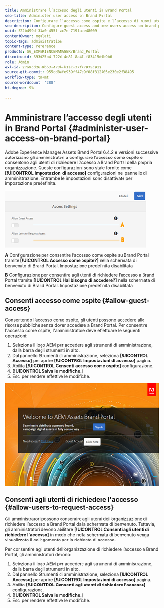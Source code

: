 ```yaml
---
title: Amministrare l’accesso degli utenti in Brand Portal
seo-title: Administer user access on Brand Portal
description: Configurare l’accesso come ospite e l’accesso di nuovi utenti su brand portal.
seo-description: Configure guest access and new users access on brand portal.
uuid: 522b499d-33a0-455f-ac7e-719face48009
contentOwner: mgulati
topic-tags: administration
content-type: reference
products: SG_EXPERIENCEMANAGER/Brand_Portal
discoiquuid: 393025b4-722d-4e81-8a47-f83415d0b9b6
role: Admin
exl-id: 27a9cd26-9bb3-473b-b1ac-37f77975c912
source-git-commit: 955cd8afe939ff47e9f08f312505e230e2f38495
workflow-type: tm+mt
source-wordcount: '288'
ht-degree: 9%

---
```


# Amministrare l’accesso degli utenti in Brand Portal {#administer-user-access-on-brand-portal}

Adobe Experience Manager Assets Brand Portal 6.4.2 e versioni successive autorizzano gli amministratori a configurare l’accesso come ospite e consentono agli utenti di richiedere l’accesso a Brand Portal della propria organizzazione. Queste configurazioni sono state fornite come **[!UICONTROL Impostazioni di accesso]** configurazioni nel pannello di amministrazione. Entrambe le impostazioni sono disattivate per impostazione predefinita.

![](assets/access-configs.png)

**A**   Configurazione per consentire l’accesso come ospite su Brand Portal tramite **[!UICONTROL Accesso come ospite?]** nella schermata di benvenuto di Brand Portal. Impostazione predefinita disabilitata

**B**   Configurazione per consentire agli utenti di richiedere l’accesso a Brand Portal tramite **[!UICONTROL Hai bisogno di accedere?]** nella schermata di benvenuto di Brand Portal. Impostazione predefinita disabilitata

## Consenti accesso come ospite {#allow-guest-access}

Consentendo l’accesso come ospite, gli utenti possono accedere alle risorse pubbliche senza dover accedere a Brand Portal.
Per consentire l&#39;accesso come ospite, l&#39;amministratore deve effettuare le seguenti operazioni:

1. Seleziona il logo AEM per accedere agli strumenti di amministrazione, dalla barra degli strumenti in alto.
1. Dal pannello Strumenti di amministrazione, seleziona **[!UICONTROL Accesso]** per aprire **[!UICONTROL Impostazioni di accesso]** pagina.
1. Abilita **[!UICONTROL Consenti accesso come ospite]** configurazione.
1. **[!UICONTROL Salva le modifiche.]**
1. Esci per rendere effettive le modifiche.

![](assets/bp-welcome-screen.png)

## Consenti agli utenti di richiedere l&#39;accesso {#allow-users-to-request-access}

Gli amministratori possono consentire agli utenti dell’organizzazione di richiedere l’accesso a Brand Portal dalla schermata di benvenuto. Tuttavia, gli amministratori devono abilitare **[!UICONTROL Consenti agli utenti di richiedere l&#39;accesso]** in modo che nella schermata di benvenuto venga visualizzato il collegamento per la richiesta di accesso.

Per consentire agli utenti dell’organizzazione di richiedere l’accesso a Brand Portal, gli amministratori devono:

1. Seleziona il logo AEM per accedere agli strumenti di amministrazione, dalla barra degli strumenti in alto.
1. Dal pannello Strumenti di amministrazione, seleziona **[!UICONTROL Accesso]** per aprire **[!UICONTROL Impostazioni di accesso]** pagina.
1. Abilita **[!UICONTROL Consenti agli utenti di richiedere l&#39;accesso]** configurazione.
1. **[!UICONTROL Salva le modifiche.]**
1. Esci per rendere effettive le modifiche.
